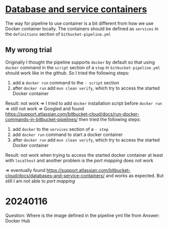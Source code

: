 # [Database and service containers](https://support.atlassian.com/bitbucket-cloud/docs/databases-and-service-containers/)

The way for pipeline to use container is a bit different from how we use Docker container locally. The containers should be defined as `services` in the `definitions` section of `bitbucket-pipeline.yml`

## My wrong trial
Originally I thought the pipeline supports `docker` by default so that using `docker` command in the `script` section of a `step` in `bitbucket-pipeline.yml` should work like in the github. So I tried the following steps:

1. add a `docker run` command to the `- script` section
2. after `docker run` add `mvn clean verify`, which try to access the started Docker container

Result: not work => I tried to add `docker` installation script before `docker run` => still not work => Googled and found https://support.atlassian.com/bitbucket-cloud/docs/run-docker-commands-in-bitbucket-pipelines/ then tried the following steps:

1. add `docker` to the `services` section of a `- step`
2. add `docker run` command to start a docker container
3. after `docker run` add `mvn clean verify`, which try to access the started Docker container

Result: not work when trying to access the started docker container at least with `localhost` and another problem is the *port mapping* does not work

=> eventually found https://support.atlassian.com/bitbucket-cloud/docs/databases-and-service-containers/ and works as expected. But still I am not able to  *port mapping*

# 20240116
Question: Where is the image defined in the pipeline yml file from
Answer: Docker Hub



